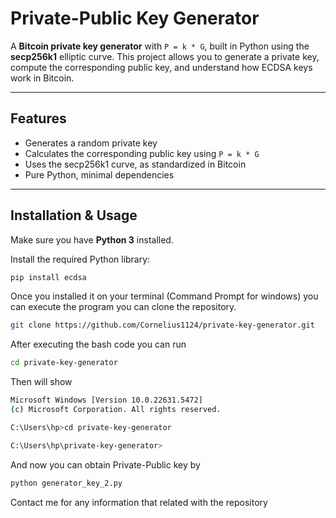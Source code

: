 # Private-Public Key Generator

A **Bitcoin private key generator** with `P = k * G`, built in Python using the **secp256k1** elliptic curve. This project allows you to generate a private key, compute the corresponding public key, and understand how ECDSA keys work in Bitcoin.

---

## Features

- Generates a random private key  
- Calculates the corresponding public key using `P = k * G`  
- Uses the secp256k1 curve, as standardized in Bitcoin  
- Pure Python, minimal dependencies  

---

## Installation & Usage

Make sure you have **Python 3** installed.

Install the required Python library:

```bash
pip install ecdsa
```
Once you installed it on your terminal (Command Prompt for windows) you can execute the program you can clone the repository.
```bash
git clone https://github.com/Cornelius1124/private-key-generator.git
```
After executing the bash code you can run 
```bash
cd private-key-generator
```
Then will show
```bash
Microsoft Windows [Version 10.0.22631.5472]
(c) Microsoft Corporation. All rights reserved.

C:\Users\hp>cd private-key-generator

C:\Users\hp\private-key-generator>
```
And now you can obtain Private-Public key by
```bash
python generator_key_2.py
```
Contact me for any information that related with the repository


